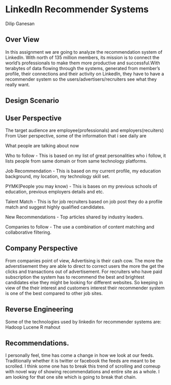 LinkedIn Recommender Systems
================
Dilip Ganesan

Over View
---------

In this assignment we are going to analyze the recommendation system of LinkedIn. With north of 135 million members, its mission is to connect the world’s professionals to make them more productive and successful.With terabytes of data flowing through the systems, generated from member’s profile, their connections and their activity on LinkedIn, they have to have a recommender system so the users/advertisers/recruiters see what they really want.

Design Scenario
---------------

User Perspective
----------------

The target audience are employee(professionals) and employers(recuiters) From User perspective, some of the information that i see daily are

What people are talking about now

Who to follow - This is based on my list of great personalities who i follow, it lists people from same domain or from same technology platforms.

Job Recommendation - This is based on my current profile, my education background, my location, my technology skill set.

PYMK(People you may know) - This is bases on my previous schools of education, previous employers details and etc.

Talent Match - This is for job recruiters based on job post they do a profile match and suggest highly qualified candidates.

New Recommendations - Top articles shared by industry leaders.

Companies to follow - The use a combination of content matching and collaborative filtering.

Company Perspective
-------------------

From companies point of view, Advertising is their cash cow. The more the adverstisement they are able to direct to correct users the more the get the clicks and transactions out of advertisement. For recruiters who have paid subscription the system has to recommend the best and brightest candidates else they might be looking for different websites. So keeping in view of the their interest and customers interest their recommender system is one of the best compared to other job sites.

Reverse Engineering
-------------------

Some of the technologies used by linkedin for recommender systems are: Hadoop Lucene R mahout

Recommendations.
----------------

I personally feel, time has come a change in how we look at our feeds. Traditionally whether it is twitter or facebook the feeds are meant to be scrolled. I think some one has to break this trend of scrolling and comeup with novel way of showing recommendations and entire site as a whole. I am looking for that one site which is going to break that chain.
